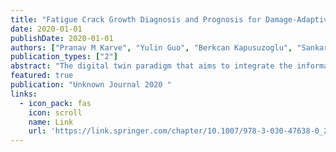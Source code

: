 ```yaml
---
title: "Fatigue Crack Growth Diagnosis and Prognosis for Damage-Adaptive Operation of Mechanical Systems"
date: 2020-01-01
publishDate: 2020-01-01
authors: ["Pranav M Karve", "Yulin Guo", "Berkcan Kapusuzoglu", "Sankaran Mahadevan", "Mulugeta A Haile"]
publication_types: ["2"]
abstract: "The digital twin paradigm that aims to integrate the information obtained from sensor data, physics models, operational data and inspection/maintenance/repair history of the system or component of interest, can potentially be used to optimize operational parameters that achieve a desired performance or reliability goal. In this paper, we discuss such a methodology for intelligent operation planning in mechanical systems. The proposed approach discusses two key components of the problem: damage diagnosis and damage prognosis. We consider the problem of diagnosis and prognosis of fatigue crack growth in a metal component, as an example. We discuss a probabilistic, Lamb-wave-scattering-based crack diagnosis framework that incorporates both aleatory and epistemic uncertainties in the diagnosis process. We build a Bayesian network for the Lamb-wave pitch-catch NDE using a low-fidelity physics …"
featured: true
publication: "Unknown Journal 2020 "
links:
  - icon_pack: fas
    icon: scroll
    name: Link
    url: 'https://link.springer.com/chapter/10.1007/978-3-030-47638-0_25'
---
```

